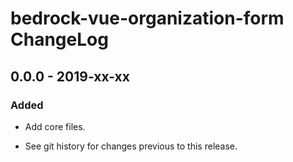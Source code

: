 # bedrock-vue-organization-form ChangeLog

## 0.0.0 - 2019-xx-xx

### Added
- Add core files.

- See git history for changes previous to this release.
